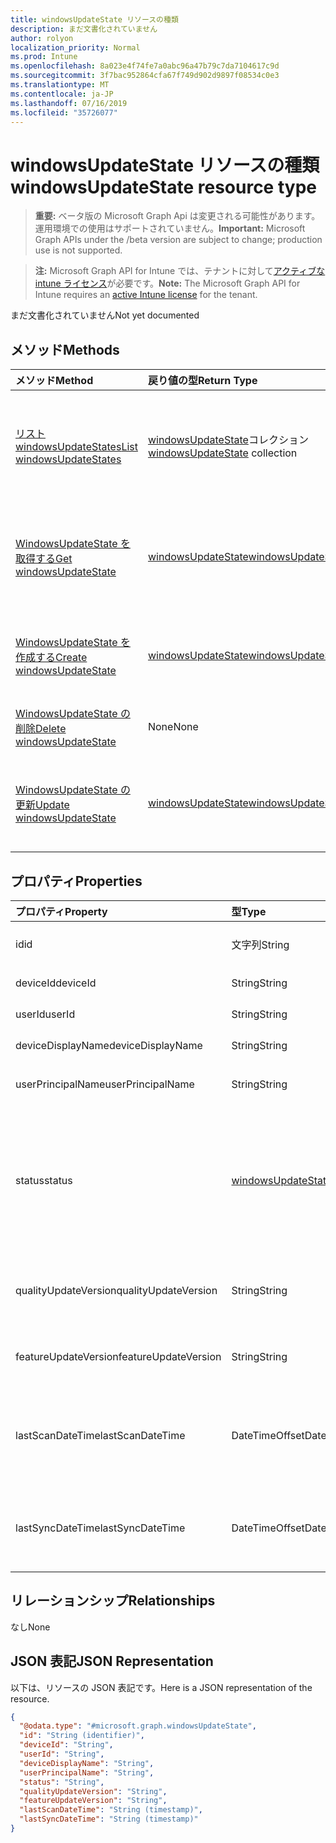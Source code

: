 ```yaml
---
title: windowsUpdateState リソースの種類
description: まだ文書化されていません
author: rolyon
localization_priority: Normal
ms.prod: Intune
ms.openlocfilehash: 8a023e4f74fe7a0abc96a47b79c7da7104617c9d
ms.sourcegitcommit: 3f7bac952864cfa67f749d902d9897f08534c0e3
ms.translationtype: MT
ms.contentlocale: ja-JP
ms.lasthandoff: 07/16/2019
ms.locfileid: "35726077"
---
```

# <a name="windowsupdatestate-resource-type"></a><span data-ttu-id="87ca0-103">windowsUpdateState リソースの種類</span><span class="sxs-lookup"><span data-stu-id="87ca0-103">windowsUpdateState resource type</span></span>

> <span data-ttu-id="87ca0-104">**重要:** ベータ版の Microsoft Graph Api は変更される可能性があります。運用環境での使用はサポートされていません。</span><span class="sxs-lookup"><span data-stu-id="87ca0-104">**Important:** Microsoft Graph APIs under the /beta version are subject to change; production use is not supported.</span></span>

> <span data-ttu-id="87ca0-105">**注:** Microsoft Graph API for Intune では、テナントに対して[アクティブな intune ライセンス](https://go.microsoft.com/fwlink/?linkid=839381)が必要です。</span><span class="sxs-lookup"><span data-stu-id="87ca0-105">**Note:** The Microsoft Graph API for Intune requires an [active Intune license](https://go.microsoft.com/fwlink/?linkid=839381) for the tenant.</span></span>

<span data-ttu-id="87ca0-106">まだ文書化されていません</span><span class="sxs-lookup"><span data-stu-id="87ca0-106">Not yet documented</span></span>

## <a name="methods"></a><span data-ttu-id="87ca0-107">メソッド</span><span class="sxs-lookup"><span data-stu-id="87ca0-107">Methods</span></span>
|<span data-ttu-id="87ca0-108">メソッド</span><span class="sxs-lookup"><span data-stu-id="87ca0-108">Method</span></span>|<span data-ttu-id="87ca0-109">戻り値の型</span><span class="sxs-lookup"><span data-stu-id="87ca0-109">Return Type</span></span>|<span data-ttu-id="87ca0-110">説明</span><span class="sxs-lookup"><span data-stu-id="87ca0-110">Description</span></span>|
|:---|:---|:---|
|[<span data-ttu-id="87ca0-111">リスト windowsUpdateStates</span><span class="sxs-lookup"><span data-stu-id="87ca0-111">List windowsUpdateStates</span></span>](../api/intune-deviceconfig-windowsupdatestate-list.md)|<span data-ttu-id="87ca0-112">[windowsUpdateState](../resources/intune-deviceconfig-windowsupdatestate.md)コレクション</span><span class="sxs-lookup"><span data-stu-id="87ca0-112">[windowsUpdateState](../resources/intune-deviceconfig-windowsupdatestate.md) collection</span></span>|<span data-ttu-id="87ca0-113">[WindowsUpdateState](../resources/intune-deviceconfig-windowsupdatestate.md)オブジェクトのプロパティとリレーションシップをリストします。</span><span class="sxs-lookup"><span data-stu-id="87ca0-113">List properties and relationships of the [windowsUpdateState](../resources/intune-deviceconfig-windowsupdatestate.md) objects.</span></span>|
|[<span data-ttu-id="87ca0-114">WindowsUpdateState を取得する</span><span class="sxs-lookup"><span data-stu-id="87ca0-114">Get windowsUpdateState</span></span>](../api/intune-deviceconfig-windowsupdatestate-get.md)|[<span data-ttu-id="87ca0-115">windowsUpdateState</span><span class="sxs-lookup"><span data-stu-id="87ca0-115">windowsUpdateState</span></span>](../resources/intune-deviceconfig-windowsupdatestate.md)|<span data-ttu-id="87ca0-116">[WindowsUpdateState](../resources/intune-deviceconfig-windowsupdatestate.md)オブジェクトのプロパティとリレーションシップを読み取ります。</span><span class="sxs-lookup"><span data-stu-id="87ca0-116">Read properties and relationships of the [windowsUpdateState](../resources/intune-deviceconfig-windowsupdatestate.md) object.</span></span>|
|[<span data-ttu-id="87ca0-117">WindowsUpdateState を作成する</span><span class="sxs-lookup"><span data-stu-id="87ca0-117">Create windowsUpdateState</span></span>](../api/intune-deviceconfig-windowsupdatestate-create.md)|[<span data-ttu-id="87ca0-118">windowsUpdateState</span><span class="sxs-lookup"><span data-stu-id="87ca0-118">windowsUpdateState</span></span>](../resources/intune-deviceconfig-windowsupdatestate.md)|<span data-ttu-id="87ca0-119">新しい[windowsUpdateState](../resources/intune-deviceconfig-windowsupdatestate.md)オブジェクトを作成します。</span><span class="sxs-lookup"><span data-stu-id="87ca0-119">Create a new [windowsUpdateState](../resources/intune-deviceconfig-windowsupdatestate.md) object.</span></span>|
|[<span data-ttu-id="87ca0-120">WindowsUpdateState の削除</span><span class="sxs-lookup"><span data-stu-id="87ca0-120">Delete windowsUpdateState</span></span>](../api/intune-deviceconfig-windowsupdatestate-delete.md)|<span data-ttu-id="87ca0-121">None</span><span class="sxs-lookup"><span data-stu-id="87ca0-121">None</span></span>|<span data-ttu-id="87ca0-122">[WindowsUpdateState](../resources/intune-deviceconfig-windowsupdatestate.md)を削除します。</span><span class="sxs-lookup"><span data-stu-id="87ca0-122">Deletes a [windowsUpdateState](../resources/intune-deviceconfig-windowsupdatestate.md).</span></span>|
|[<span data-ttu-id="87ca0-123">WindowsUpdateState の更新</span><span class="sxs-lookup"><span data-stu-id="87ca0-123">Update windowsUpdateState</span></span>](../api/intune-deviceconfig-windowsupdatestate-update.md)|[<span data-ttu-id="87ca0-124">windowsUpdateState</span><span class="sxs-lookup"><span data-stu-id="87ca0-124">windowsUpdateState</span></span>](../resources/intune-deviceconfig-windowsupdatestate.md)|<span data-ttu-id="87ca0-125">[WindowsUpdateState](../resources/intune-deviceconfig-windowsupdatestate.md)オブジェクトのプロパティを更新します。</span><span class="sxs-lookup"><span data-stu-id="87ca0-125">Update the properties of a [windowsUpdateState](../resources/intune-deviceconfig-windowsupdatestate.md) object.</span></span>|

## <a name="properties"></a><span data-ttu-id="87ca0-126">プロパティ</span><span class="sxs-lookup"><span data-stu-id="87ca0-126">Properties</span></span>
|<span data-ttu-id="87ca0-127">プロパティ</span><span class="sxs-lookup"><span data-stu-id="87ca0-127">Property</span></span>|<span data-ttu-id="87ca0-128">型</span><span class="sxs-lookup"><span data-stu-id="87ca0-128">Type</span></span>|<span data-ttu-id="87ca0-129">説明</span><span class="sxs-lookup"><span data-stu-id="87ca0-129">Description</span></span>|
|:---|:---|:---|
|<span data-ttu-id="87ca0-130">id</span><span class="sxs-lookup"><span data-stu-id="87ca0-130">id</span></span>|<span data-ttu-id="87ca0-131">文字列</span><span class="sxs-lookup"><span data-stu-id="87ca0-131">String</span></span>|<span data-ttu-id="87ca0-132">これはエンティティの Id です。</span><span class="sxs-lookup"><span data-stu-id="87ca0-132">This is Id of the entity.</span></span>|
|<span data-ttu-id="87ca0-133">deviceId</span><span class="sxs-lookup"><span data-stu-id="87ca0-133">deviceId</span></span>|<span data-ttu-id="87ca0-134">String</span><span class="sxs-lookup"><span data-stu-id="87ca0-134">String</span></span>|<span data-ttu-id="87ca0-135">デバイスの id。</span><span class="sxs-lookup"><span data-stu-id="87ca0-135">The id of the device.</span></span>|
|<span data-ttu-id="87ca0-136">userId</span><span class="sxs-lookup"><span data-stu-id="87ca0-136">userId</span></span>|<span data-ttu-id="87ca0-137">String</span><span class="sxs-lookup"><span data-stu-id="87ca0-137">String</span></span>|<span data-ttu-id="87ca0-138">ユーザーの id。</span><span class="sxs-lookup"><span data-stu-id="87ca0-138">The id of the user.</span></span>|
|<span data-ttu-id="87ca0-139">deviceDisplayName</span><span class="sxs-lookup"><span data-stu-id="87ca0-139">deviceDisplayName</span></span>|<span data-ttu-id="87ca0-140">String</span><span class="sxs-lookup"><span data-stu-id="87ca0-140">String</span></span>|<span data-ttu-id="87ca0-141">デバイスの表示名。</span><span class="sxs-lookup"><span data-stu-id="87ca0-141">Device display name.</span></span>|
|<span data-ttu-id="87ca0-142">userPrincipalName</span><span class="sxs-lookup"><span data-stu-id="87ca0-142">userPrincipalName</span></span>|<span data-ttu-id="87ca0-143">String</span><span class="sxs-lookup"><span data-stu-id="87ca0-143">String</span></span>|<span data-ttu-id="87ca0-144">ユーザープリンシパル名。</span><span class="sxs-lookup"><span data-stu-id="87ca0-144">User principal name.</span></span>|
|<span data-ttu-id="87ca0-145">status</span><span class="sxs-lookup"><span data-stu-id="87ca0-145">status</span></span>|[<span data-ttu-id="87ca0-146">windowsUpdateStatus</span><span class="sxs-lookup"><span data-stu-id="87ca0-146">windowsUpdateStatus</span></span>](../resources/intune-deviceconfig-windowsupdatestatus.md)|<span data-ttu-id="87ca0-147">Windows udpate 状態。</span><span class="sxs-lookup"><span data-stu-id="87ca0-147">Windows udpate status.</span></span> <span data-ttu-id="87ca0-148">使用可能な値は、`upToDate`、`pendingInstallation`、`pendingReboot`、`failed` です。</span><span class="sxs-lookup"><span data-stu-id="87ca0-148">Possible values are: `upToDate`, `pendingInstallation`, `pendingReboot`, `failed`.</span></span>|
|<span data-ttu-id="87ca0-149">qualityUpdateVersion</span><span class="sxs-lookup"><span data-stu-id="87ca0-149">qualityUpdateVersion</span></span>|<span data-ttu-id="87ca0-150">String</span><span class="sxs-lookup"><span data-stu-id="87ca0-150">String</span></span>|<span data-ttu-id="87ca0-151">デバイスの品質更新プログラムのバージョン。</span><span class="sxs-lookup"><span data-stu-id="87ca0-151">The Quality Update Version of the device.</span></span>|
|<span data-ttu-id="87ca0-152">featureUpdateVersion</span><span class="sxs-lookup"><span data-stu-id="87ca0-152">featureUpdateVersion</span></span>|<span data-ttu-id="87ca0-153">String</span><span class="sxs-lookup"><span data-stu-id="87ca0-153">String</span></span>|<span data-ttu-id="87ca0-154">デバイスの現在の機能更新バージョン。</span><span class="sxs-lookup"><span data-stu-id="87ca0-154">The current feature update version of the device.</span></span>|
|<span data-ttu-id="87ca0-155">lastScanDateTime</span><span class="sxs-lookup"><span data-stu-id="87ca0-155">lastScanDateTime</span></span>|<span data-ttu-id="87ca0-156">DateTimeOffset</span><span class="sxs-lookup"><span data-stu-id="87ca0-156">DateTimeOffset</span></span>|<span data-ttu-id="87ca0-157">Windows Update エージェントがスキャンに成功した日時。</span><span class="sxs-lookup"><span data-stu-id="87ca0-157">The date time that the Windows Update Agent did a successful scan.</span></span>|
|<span data-ttu-id="87ca0-158">lastSyncDateTime</span><span class="sxs-lookup"><span data-stu-id="87ca0-158">lastSyncDateTime</span></span>|<span data-ttu-id="87ca0-159">DateTimeOffset</span><span class="sxs-lookup"><span data-stu-id="87ca0-159">DateTimeOffset</span></span>|<span data-ttu-id="87ca0-160">デバイスと Microsoft Intune との同期が最後に実行された日時。</span><span class="sxs-lookup"><span data-stu-id="87ca0-160">Last date time that the device sync with with Microsoft Intune.</span></span>|

## <a name="relationships"></a><span data-ttu-id="87ca0-161">リレーションシップ</span><span class="sxs-lookup"><span data-stu-id="87ca0-161">Relationships</span></span>
<span data-ttu-id="87ca0-162">なし</span><span class="sxs-lookup"><span data-stu-id="87ca0-162">None</span></span>

## <a name="json-representation"></a><span data-ttu-id="87ca0-163">JSON 表記</span><span class="sxs-lookup"><span data-stu-id="87ca0-163">JSON Representation</span></span>
<span data-ttu-id="87ca0-164">以下は、リソースの JSON 表記です。</span><span class="sxs-lookup"><span data-stu-id="87ca0-164">Here is a JSON representation of the resource.</span></span>
<!-- {
  "blockType": "resource",
  "keyProperty": "id",
  "@odata.type": "microsoft.graph.windowsUpdateState"
}
-->
``` json
{
  "@odata.type": "#microsoft.graph.windowsUpdateState",
  "id": "String (identifier)",
  "deviceId": "String",
  "userId": "String",
  "deviceDisplayName": "String",
  "userPrincipalName": "String",
  "status": "String",
  "qualityUpdateVersion": "String",
  "featureUpdateVersion": "String",
  "lastScanDateTime": "String (timestamp)",
  "lastSyncDateTime": "String (timestamp)"
}
```





